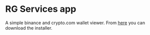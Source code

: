 # RG Services app
A simple binance and crypto.com wallet viewer.
From [here](https://github.com/Roberto-Gentili/services-android-app/releases/tag/rg-services-app-0.1.0) you can download the installer.

